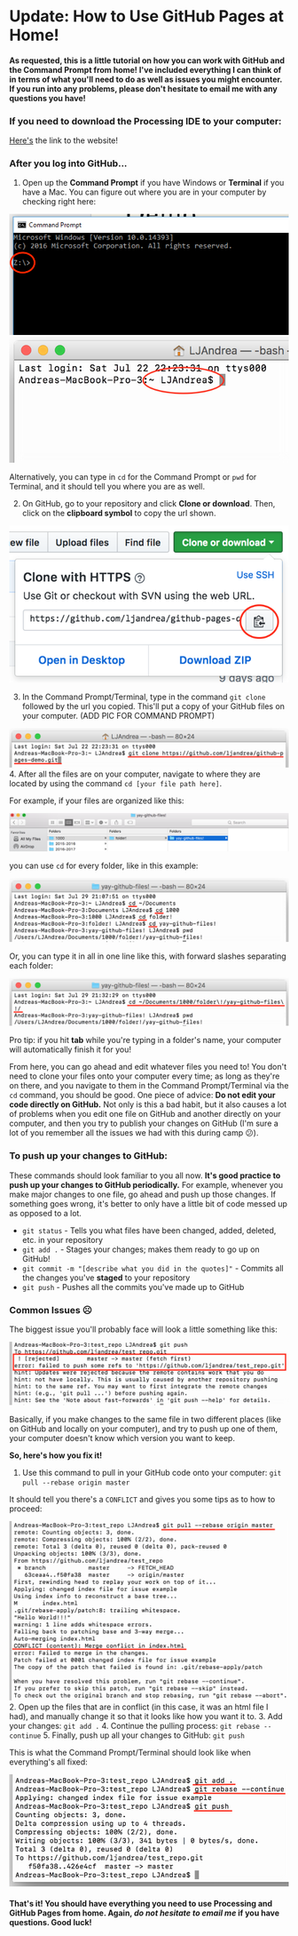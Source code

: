 # Update: How to Use GitHub Pages at Home!

#### As requested, this is a little tutorial on how you can work with GitHub and the Command Prompt from home! I've included everything I can think of in terms of what you'll need to do as well as issues you might encounter. If you run into any problems, please don't hesitate to email me with any questions you have!

### If you need to download the Processing IDE to your computer:

[Here's](https://processing.org/download/) the link to the website!

### After you log into GitHub...
1. Open up the **Command Prompt** if you have Windows or **Terminal** if you have a Mac. You can figure out where you are in your computer by checking right here:

  ![cp-loc](imgs/cp-loc.png)
  ![terminal-loc](imgs/terminal-loc.png)

  Alternatively, you can type in ```cd``` for the Command Prompt or ```pwd``` for Terminal, and it should tell you where you are as well.

2. On GitHub, go to your repository and click **Clone or download**. Then, click on the **clipboard symbol** to copy the url shown.

  ![clone](imgs/clone.png)

3. In the Command Prompt/Terminal, type in the command ```git clone``` followed by the url you copied. This'll put a copy of your GitHub files on your computer.  (ADD PIC FOR COMMAND PROMPT)

  ![git-clone](imgs/git-clone.png)
4. After all the files are on your computer, navigate to where they are located by using the command ```cd [your file path here]```.

  For example, if your files are organized like this:

  ![file-path](imgs/file-path.png)

  you can use ```cd``` for every folder, like in this example:

  ![long-nav](imgs/cd-long-nav.png)

  Or, you can type it in all in one line like this, with forward slashes separating each folder:

  ![short-nav](imgs/cd-short-nav.png)


  Pro tip: if you hit **tab** while you're typing in a folder's name, your computer will automatically finish it for you!

From here, you can go ahead and edit whatever files you need to! You don't need to clone your files onto your computer every time; as long as they're on there, and you navigate to them in the Command Prompt/Terminal via the ```cd``` command, you should be good. One piece of advice: **Do not edit your code directly on GitHub.** Not only is this a bad habit, but it also causes a lot of problems when you edit one file on GitHub and another directly on your computer, and then you try to publish your changes on GitHub (I'm sure a lot of you remember all the issues we had with this during camp 😕).


### To push up your changes to GitHub:

These commands should look familiar to you all now. **It's good practice to push up your changes to GitHub periodically.** For example, whenever you make major changes to one file, go ahead and push up those changes. If something goes wrong, it's better to only have a little bit of code messed up as opposed to a lot.

+ ```git status``` - Tells you what files have been changed, added, deleted, etc. in your repository
+ ```git add .``` - Stages your changes; makes them ready to go up on GitHub!
+ ```git commit -m "[describe what you did in the quotes]"``` - Commits all the changes you've **staged** to your repository
+ ```git push``` - Pushes all the commits you've made up to GitHub


### Common Issues ☹️

The biggest issue you'll probably face will look a little something like this:

![issue](imgs/issues.png)

Basically, if you make changes to the same file in two different places (like on GitHub and locally on your computer), and try to push up one of them, your computer doesn't know which version you want to keep.

**So, here's how you fix it!**

1. Use this command to pull in your GitHub code onto your computer: ```git pull --rebase origin master```

  It should tell you there's a ```CONFLICT``` and gives you some tips as to how to proceed:

  ![conflict](imgs/conflict.png)
2. Open up the files that are in conflict (in this case, it was an html file I had), and manually change it so that it looks like how you want it to.
3. Add your changes: ```git add .```
4. Continue the pulling process: ```git rebase --continue```
5. Finally, push up all your changes to GitHub: ```git push```

This is what the Command Prompt/Terminal should look like when everything's all fixed:

![fixed](imgs/conflict-fix.png)

#### That's it! You should have everything you need to use Processing and GitHub Pages from home. Again, _do not hesitate to email me_ if you have questions. Good luck!
